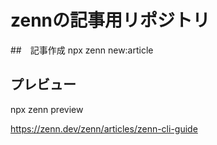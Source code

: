 # zennの記事用リポジトリ
##　記事作成
npx zenn new:article

## プレビュー
npx zenn preview

https://zenn.dev/zenn/articles/zenn-cli-guide